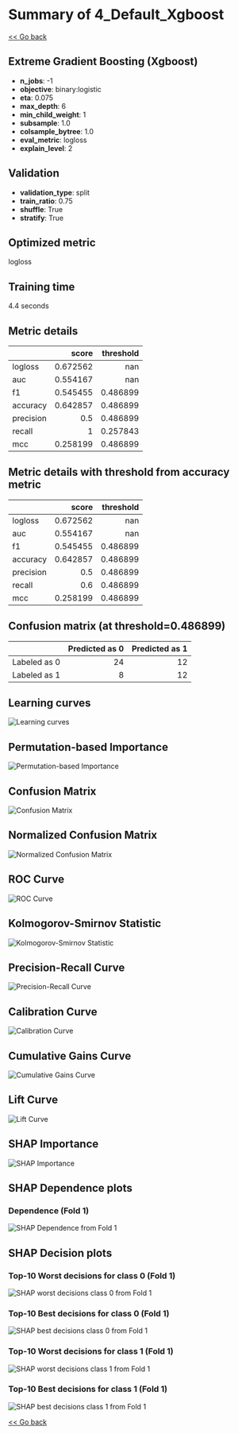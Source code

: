 # Summary of 4_Default_Xgboost

[<< Go back](../README.md)


## Extreme Gradient Boosting (Xgboost)
- **n_jobs**: -1
- **objective**: binary:logistic
- **eta**: 0.075
- **max_depth**: 6
- **min_child_weight**: 1
- **subsample**: 1.0
- **colsample_bytree**: 1.0
- **eval_metric**: logloss
- **explain_level**: 2

## Validation
 - **validation_type**: split
 - **train_ratio**: 0.75
 - **shuffle**: True
 - **stratify**: True

## Optimized metric
logloss

## Training time

4.4 seconds

## Metric details
|           |    score |   threshold |
|:----------|---------:|------------:|
| logloss   | 0.672562 |  nan        |
| auc       | 0.554167 |  nan        |
| f1        | 0.545455 |    0.486899 |
| accuracy  | 0.642857 |    0.486899 |
| precision | 0.5      |    0.486899 |
| recall    | 1        |    0.257843 |
| mcc       | 0.258199 |    0.486899 |


## Metric details with threshold from accuracy metric
|           |    score |   threshold |
|:----------|---------:|------------:|
| logloss   | 0.672562 |  nan        |
| auc       | 0.554167 |  nan        |
| f1        | 0.545455 |    0.486899 |
| accuracy  | 0.642857 |    0.486899 |
| precision | 0.5      |    0.486899 |
| recall    | 0.6      |    0.486899 |
| mcc       | 0.258199 |    0.486899 |


## Confusion matrix (at threshold=0.486899)
|              |   Predicted as 0 |   Predicted as 1 |
|:-------------|-----------------:|-----------------:|
| Labeled as 0 |               24 |               12 |
| Labeled as 1 |                8 |               12 |

## Learning curves
![Learning curves](learning_curves.png)

## Permutation-based Importance
![Permutation-based Importance](permutation_importance.png)
## Confusion Matrix

![Confusion Matrix](confusion_matrix.png)


## Normalized Confusion Matrix

![Normalized Confusion Matrix](confusion_matrix_normalized.png)


## ROC Curve

![ROC Curve](roc_curve.png)


## Kolmogorov-Smirnov Statistic

![Kolmogorov-Smirnov Statistic](ks_statistic.png)


## Precision-Recall Curve

![Precision-Recall Curve](precision_recall_curve.png)


## Calibration Curve

![Calibration Curve](calibration_curve_curve.png)


## Cumulative Gains Curve

![Cumulative Gains Curve](cumulative_gains_curve.png)


## Lift Curve

![Lift Curve](lift_curve.png)



## SHAP Importance
![SHAP Importance](shap_importance.png)

## SHAP Dependence plots

### Dependence (Fold 1)
![SHAP Dependence from Fold 1](learner_fold_0_shap_dependence.png)

## SHAP Decision plots

### Top-10 Worst decisions for class 0 (Fold 1)
![SHAP worst decisions class 0 from Fold 1](learner_fold_0_shap_class_0_worst_decisions.png)
### Top-10 Best decisions for class 0 (Fold 1)
![SHAP best decisions class 0 from Fold 1](learner_fold_0_shap_class_0_best_decisions.png)
### Top-10 Worst decisions for class 1 (Fold 1)
![SHAP worst decisions class 1 from Fold 1](learner_fold_0_shap_class_1_worst_decisions.png)
### Top-10 Best decisions for class 1 (Fold 1)
![SHAP best decisions class 1 from Fold 1](learner_fold_0_shap_class_1_best_decisions.png)

[<< Go back](../README.md)

